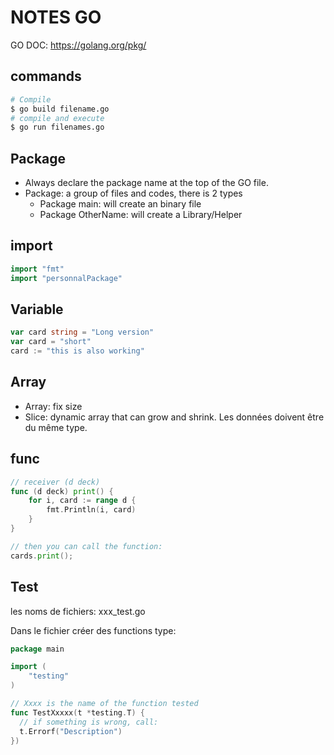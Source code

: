 # NOTES GO

GO DOC: https://golang.org/pkg/

## commands
```bash
# Compile
$ go build filename.go
# compile and execute
$ go run filenames.go
```

## Package

- Always declare the package name at the top of the GO file.
- Package: a group of files and codes, there is 2 types
  - Package main: will create an binary file
  - Package OtherName: will create a Library/Helper

## import

```go
import "fmt"
import "personnalPackage"
```

## Variable

```go
var card string = "Long version"
var card = "short"
card := "this is also working"
```
## Array

- Array: fix size
- Slice: dynamic array that can grow and shrink. Les données doivent être du même type.

## func

```go
// receiver (d deck)
func (d deck) print() {
	for i, card := range d {
		fmt.Println(i, card)
	}
}

// then you can call the function:
cards.print();
```

## Test

les noms de fichiers:
xxx_test.go

Dans le fichier créer des functions type:

```go
package main

import (
	"testing"
)

// Xxxx is the name of the function tested
func TestXxxxx(t *testing.T) {
  // if something is wrong, call:
  t.Errorf("Description")
})
```